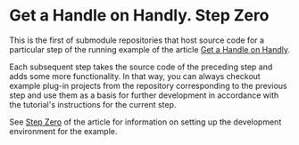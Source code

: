Get a Handle on Handly. Step Zero
=================================

This is the first of submodule repositories that host source code
for a particular step of the running example of the article
[Get a Handle on Handly](https://github.com/pisv/gethandly/wiki).

Each subsequent step takes the source code of the preceding step and
adds some more functionality. In that way, you can always checkout
example plug-in projects from the repository corresponding to the previous
step and use them as a basis for further development in accordance with
the tutorial's instructions for the current step.

See [Step Zero](https://github.com/pisv/gethandly/wiki/Step-Zero)
of the article for information on setting up the development environment
for the example.